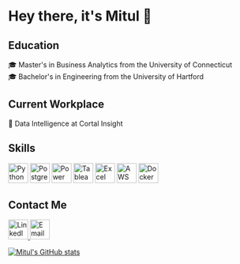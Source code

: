 # Hey there, it's Mitul 👋

## Education
🎓 Master's in Business Analytics from the University of Connecticut  
🎓 Bachelor's in Engineering from the University of Hartford

## Current Workplace
💼 Data Intelligence at Cortal Insight

## Skills
<p>
    <img src="https://img.icons8.com/color/48/000000/python.png" alt="Python" width="40" height="40"/> 
    <img src="https://img.icons8.com/color/48/000000/postgreesql.png" alt="PostgreSQL" width="40" height="40"/>
    <img src="https://img.icons8.com/color/48/000000/power-bi.png" alt="Power BI" width="40" height="40"/>
    <img src="https://img.icons8.com/color/48/000000/tableau-software.png" alt="Tableau" width="40" height="40"/>
    <img src="https://img.icons8.com/color/48/000000/microsoft-excel.png" alt="Excel" width="40" height="40"/>
    <img src="https://img.icons8.com/color/48/000000/amazon-web-services.png" alt="AWS" width="40" height="40"/>
    <img src="https://img.icons8.com/color/48/000000/docker.png" alt="Docker" width="40" height="40"/>
</p>

## Contact Me
<p>
  <a href="https://www.linkedin.com/in/mitulsivakumar">
    <img src="https://img.icons8.com/color/48/000000/linkedin.png" alt="LinkedIn" width="40" height="40"/>
  </a>
  <a href="mailto:mitul6282@gmail.com">
    <img src="https://img.icons8.com/color/48/000000/gmail.png" alt="Email" width="40" height="40"/>
  </a>
</p>

[![Mitul's GitHub stats](https://github-readme-stats.vercel.app/api?username=ksmitul)](https://github.com/ksmitul/github-readme-stats)


